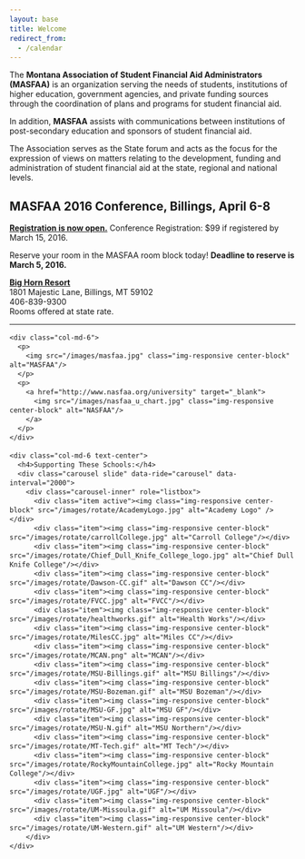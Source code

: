 ```yaml
---
layout: base
title: Welcome
redirect_from:
  - /calendar
---
```


The **Montana Association of Student Financial Aid Administrators (MASFAA)** is an organization serving the needs of students, institutions of higher education, government agencies, and private funding sources through the coordination of plans and programs for student financial aid.

In addition, **MASFAA** assists with communications between institutions of post-secondary education and sponsors of student financial aid.

The Association serves as the State forum and acts as the focus for the expression of views on matters relating to the development, funding and administration of student financial aid at the state, regional and national levels.

## MASFAA 2016 Conference, Billings, April 6-8
[**Registration is now open.**](documents/downloads/files/MASFAA-Conference-Registration-Form.docx) Conference Registration: $99 if registered by March 15, 2016.

Reserve your room in the MASFAA room block today! **Deadline to reserve is March 5, 2016.**

[**Big Horn Resort**](http://thebighornresort.com/)  
1801 Majestic Lane, Billings, MT 59102  
406-839-9300  
Rooms offered at state rate.

---

<div class="col-md-12">
  <div class="row">

    <div class="col-md-6">
      <p>
        <img src="/images/masfaa.jpg" class="img-responsive center-block" alt="MASFAA"/>
      </p>
      <p>
        <a href="http://www.nasfaa.org/university" target="_blank">
          <img src="/images/nasfaa_u_chart.jpg" class="img-responsive center-block" alt="NASFAA"/>
        </a>
      </p>
    </div>

    <div class="col-md-6 text-center">
      <h4>Supporting These Schools:</h4>
      <div class="carousel slide" data-ride="carousel" data-interval="2000">
        <div class="carousel-inner" role="listbox">
          <div class="item active"><img class="img-responsive center-block" src="/images/rotate/AcademyLogo.jpg" alt="Academy Logo" /></div>
          <div class="item"><img class="img-responsive center-block" src="/images/rotate/carrollCollege.jpg" alt="Carroll College"/></div>
          <div class="item"><img class="img-responsive center-block" src="/images/rotate/Chief_Dull_Knife_College_logo.jpg" alt="Chief Dull Knife College"/></div>
          <div class="item"><img class="img-responsive center-block" src="/images/rotate/Dawson-CC.gif" alt="Dawson CC"/></div>
          <div class="item"><img class="img-responsive center-block" src="/images/rotate/FVCC.jpg" alt="FVCC"/></div>
          <div class="item"><img class="img-responsive center-block" src="/images/rotate/healthworks.gif" alt="Health Works"/></div>
          <div class="item"><img class="img-responsive center-block" src="/images/rotate/MilesCC.jpg" alt="Miles CC"/></div>
          <div class="item"><img class="img-responsive center-block" src="/images/rotate/MCAN.png" alt="MCAN"/></div>
          <div class="item"><img class="img-responsive center-block" src="/images/rotate/MSU-Billings.gif" alt="MSU Billings"/></div>
          <div class="item"><img class="img-responsive center-block" src="/images/rotate/MSU-Bozeman.gif" alt="MSU Bozeman"/></div>
          <div class="item"><img class="img-responsive center-block" src="/images/rotate/MSU-GF.jpg" alt="MSU GF"/></div>
          <div class="item"><img class="img-responsive center-block" src="/images/rotate/MSU-N.gif" alt="MSU Northern"/></div>
          <div class="item"><img class="img-responsive center-block" src="/images/rotate/MT-Tech.gif" alt="MT Tech"/></div>
          <div class="item"><img class="img-responsive center-block" src="/images/rotate/RockyMountainCollege.jpg" alt="Rocky Mountain College"/></div>
          <div class="item"><img class="img-responsive center-block" src="/images/rotate/UGF.jpg" alt="UGF"/></div>
          <div class="item"><img class="img-responsive center-block" src="/images/rotate/UM-Missoula.gif" alt="UM Missoula"/></div>
          <div class="item"><img class="img-responsive center-block" src="/images/rotate/UM-Western.gif" alt="UM Western"/></div>
        </div>
    </div>

  </div>
</div>
